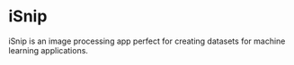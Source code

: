 # iSnip
iSnip is an image processing app perfect for creating datasets for machine learning applications. 
